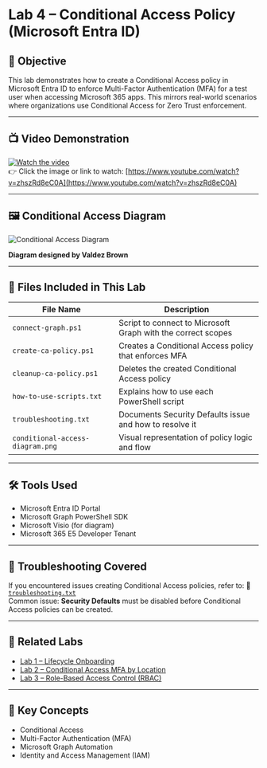 # Lab 4 – Conditional Access Policy (Microsoft Entra ID)

## 🎯 Objective
This lab demonstrates how to create a Conditional Access policy in Microsoft Entra ID to enforce Multi-Factor Authentication (MFA) for a test user when accessing Microsoft 365 apps. This mirrors real-world scenarios where organizations use Conditional Access for Zero Trust enforcement.

---

## 📺 Video Demonstration

[![Watch the video](https://img.youtube.com/vi/zhszRd8eC0A/hqdefault.jpg)](https://www.youtube.com/watch?v=zhszRd8eC0A)  
👉 Click the image or link to watch: [https://www.youtube.com/watch?v=zhszRd8eC0A](https://www.youtube.com/watch?v=zhszRd8eC0A)

---

## 🖼️ Conditional Access Diagram

![Conditional Access Diagram](conditional-access-diagram.png)
 
**Diagram designed by Valdez Brown**

---

## 📁 Files Included in This Lab

| File Name | Description |
|-----------|-------------|
| `connect-graph.ps1` | Script to connect to Microsoft Graph with the correct scopes |
| `create-ca-policy.ps1` | Creates a Conditional Access policy that enforces MFA |
| `cleanup-ca-policy.ps1` | Deletes the created Conditional Access policy |
| `how-to-use-scripts.txt` | Explains how to use each PowerShell script |
| `troubleshooting.txt` | Documents Security Defaults issue and how to resolve it |
| `conditional-access-diagram.png` | Visual representation of policy logic and flow |

---

## 🛠️ Tools Used
- Microsoft Entra ID Portal
- Microsoft Graph PowerShell SDK
- Microsoft Visio (for diagram)
- Microsoft 365 E5 Developer Tenant

---

## 🧯 Troubleshooting Covered
If you encountered issues creating Conditional Access policies, refer to:
📄 [`troubleshooting.txt`](./troubleshooting.txt)  
Common issue: **Security Defaults** must be disabled before Conditional Access policies can be created.

---

## 🔗 Related Labs
- [Lab 1 – Lifecycle Onboarding](../Lab01-Lifecycle-Onboarding)
- [Lab 2 – Conditional Access MFA by Location](../Lab02-Conditional-Access)
- [Lab 3 – Role-Based Access Control (RBAC)](../Lab03-RBAC)

---

## 🧠 Key Concepts
- Conditional Access
- Multi-Factor Authentication (MFA)
- Microsoft Graph Automation
- Identity and Access Management (IAM)

